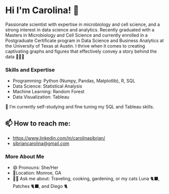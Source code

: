 # Hi I'm Carolina! 👋

Passionate scientist with expertise in microbiology and cell science, and a strong interest in data science and analytics. Recently graduated with a Masters in Microbiology and Cell Science and currently enrolled in a Postgraduate Certificate program in Data Science and Business Analytics at the University of Texas at Austin. 
I thrive when it comes to creating captivating graphs and figures that effectively convey a story behind the data 👩🏻‍💻

### Skills and Expertise
- Programming: Python (Numpy, Pandas, Matplotlib), R, SQL
- Data Science: Statistical Analysis
- Machine Learning: Random Forest
- Data Visualization: Tableau 

🌱 I’m currently self-studying and fine tuning my SQL and Tableau skills.

## 📫 How to reach me: 
- https://www.linkedin.com/in/carolinasibrian/
- sibriancarolina@gmail.com 

### More About Me
- 😄 Pronouns: She/Her
- 📍Location: Monroe, GA
- 🙋‍♀️ Ask me about: Traveling, cooking, gardening, or my cats Luna 🐈‍⬛, Patches 🐈‍⬛, and Diego 🐈

